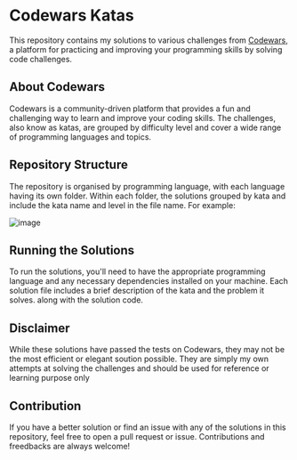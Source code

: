 # Codewars Katas

This repository contains my solutions to various challenges from [Codewars](https://www.codewars.com/), a platform for practicing and improving your programming skills by solving code challenges.

## About Codewars

Codewars is a community-driven platform that provides a fun and challenging way to learn and improve your coding skills. The challenges, also know as katas, are grouped by difficulty level and cover a wide range of programming languages and topics.

## Repository Structure

The repository is organised by programming language, with each language having its own folder. Within each folder, the solutions grouped by kata and include the kata name and level in the file name. For example:

![image](https://user-images.githubusercontent.com/15330589/229352211-54cce6c4-2ab1-41ac-b800-bfe8007c53df.png)

## Running the Solutions

To run the solutions, you'll need to have the appropriate programming language and any necessary dependencies installed on your machine. Each solution file includes a brief description of the kata and the problem it solves. along with the solution code.

## Disclaimer

While these solutions have passed the tests on Codewars, they may not be the most efficient or elegant soution possible. They are simply my own attempts at solving the challenges and should be used for reference or learning purpose only

## Contribution

If you have a better solution or find an issue with any of the solutions in this repository, feel free to open a pull request or issue. Contributions and freedbacks are always welcome!
